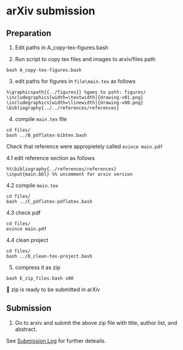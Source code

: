 # arXiv submission
## Preparation
1. Edit paths in A_copy-tex-figures.bash

2. Run script to copy tex files and images to arxiv/files path
```
bash A_copy-tex-figures.bash
```

3. edit paths for figures in `file\main.tex` as follows
```
%\graphicspath{{../figures}} %goes to path: figures/
\includegraphics[width=\textwidth]{drawing-v01.png}
\includegraphics[width=\linewidth]{drawing-v00.png}
\bibliography{../../references/references}
```

4. compile `main.tex` file
```
cd files/
bash ../B_pdflatex-bibtex.bash
```
Check that reference were appropietely called `evince main.pdf`

4.1 edit reference section as follows
```
%%\bibliography{../references/references}
\input{main.bbl} %% uncomment for arxiv version
```

4.2 compile `main.tex`
```
cd files/
bash ../C_pdflatex-pdflatex.bash
```

4.3 check pdf 
```
cd files/
evince main.pdf
```

4.4 clean project 
```
cd files/
bash ../D_clean-tex-project.bash
```

5. compress it as zip 
```
bash E_zip_files.bash v00
```

:tada: zip is ready to be submitted in arXiv


## Submission

1. Go to arxiv and submit the above zip file with title, author list, and abstract.

See [Submission Log](SubmissionLog.md) for further deteails.
